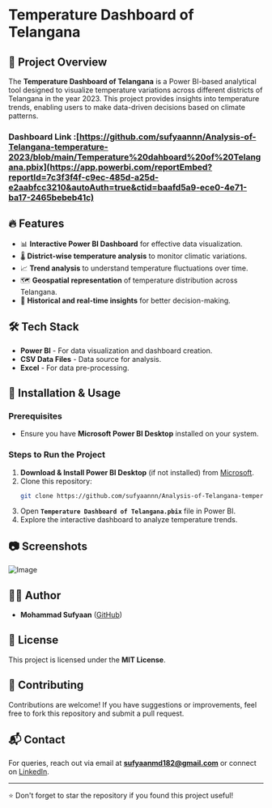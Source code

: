 # Temperature Dashboard of Telangana

## 📌 Project Overview
The **Temperature Dashboard of Telangana** is a Power BI-based analytical tool designed to visualize temperature variations across different districts of Telangana in the year 2023. This project provides insights into temperature trends, enabling users to make data-driven decisions based on climate patterns.
<br>
### Dashboard Link :[https://github.com/sufyaannn/Analysis-of-Telangana-temperature-2023/blob/main/Temperature%20dahboard%20of%20Telangana.pbix](https://app.powerbi.com/reportEmbed?reportId=7c3f3f4f-c9ec-485d-a25d-e2aabfcc3210&autoAuth=true&ctid=baafd5a9-ece0-4e71-ba17-2465bebeb41c)
## 🔥 Features
- 📊 **Interactive Power BI Dashboard** for effective data visualization.
- 🌡️ **District-wise temperature analysis** to monitor climatic variations.
- 📈 **Trend analysis** to understand temperature fluctuations over time.
- 🗺️ **Geospatial representation** of temperature distribution across Telangana.
- 📅 **Historical and real-time insights** for better decision-making.

## 🛠️ Tech Stack
- **Power BI** - For data visualization and dashboard creation.
- **CSV Data Files** - Data source for analysis.
- **Excel** - For data pre-processing.

## 🚀 Installation & Usage
### Prerequisites
- Ensure you have **Microsoft Power BI Desktop** installed on your system.

### Steps to Run the Project
1. **Download & Install Power BI Desktop** (if not installed) from [Microsoft](https://powerbi.microsoft.com/desktop/).
2. Clone this repository:
   ```sh
   git clone https://github.com/sufyaannn/Analysis-of-Telangana-temperature-2023.git
   ```
3. Open **`Temperature Dashboard of Telangana.pbix`** file in Power BI.
4. Explore the interactive dashboard to analyze temperature trends.

## 📷 Screenshots
![Image](https://github.com/user-attachments/assets/1e4bcf23-be83-49ff-a2f2-1b78c009b5c7)

## 👨‍💻 Author
- **Mohammad Sufyaan** ([GitHub](https://github.com/sufyaann))

## 📜 License
This project is licensed under the **MIT License**.

## 🤝 Contributing
Contributions are welcome! If you have suggestions or improvements, feel free to fork this repository and submit a pull request.

## 📬 Contact
For queries, reach out via email at **sufyaanmd182@gmail.com** or connect on [LinkedIn](https://www.linkedin.com/in/mohammad-sufyaan).

---
⭐ Don't forget to star the repository if you found this project useful!
